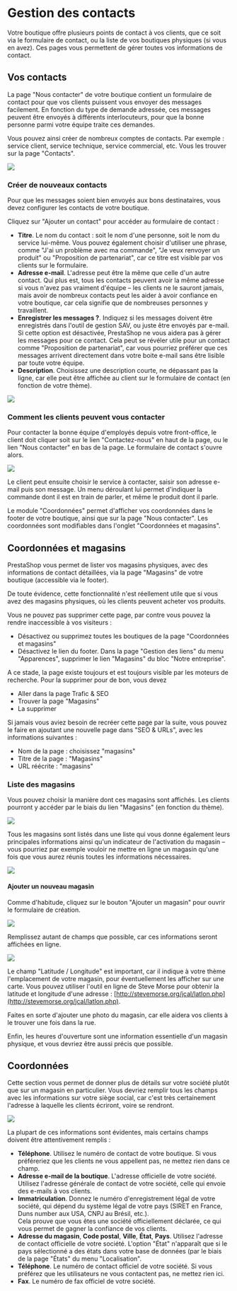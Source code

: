 # Gestion des contacts

Votre boutique offre plusieurs points de contact à vos clients, que ce soit via le formulaire de contact, ou la liste de vos boutiques physiques (si vous en avez). Ces pages vous permettent de gérer toutes vos informations de contact.

## Vos contacts&#x20;

La page "Nous contacter" de votre boutique contient un formulaire de contact pour que vos clients puissent vous envoyer des messages facilement. En fonction du type de demande adressée, ces messages peuvent être envoyés à différents interlocuteurs, pour que la bonne personne parmi votre équipe traite ces demandes.

Vous pouvez ainsi créer de nombreux comptes de contacts. Par exemple : service client, service technique, service commercial, etc. Vous les trouver sur la page "Contacts".

![](../../../.gitbook/assets/52298402.png)

### Créer de nouveaux contacts

Pour que les messages soient bien envoyés aux bons destinataires, vous devez configurer les contacts de votre boutique.

Cliquez sur "Ajouter un contact" pour accéder au formulaire de contact :

* **Titre**. Le nom du contact : soit le nom d'une personne, soit le nom du service lui-même. Vous pouvez également choisir d'utiliser une phrase, comme "J'ai un problème avec ma commande", "Je veux renvoyer un produit" ou "Proposition de partenariat", car ce titre est visible par vos clients sur le formulaire.
* **Adresse e-mail**. L'adresse peut être la même que celle d'un autre contact. Qui plus est, tous les contacts peuvent avoir la même adresse si vous n'avez pas vraiment d'équipe – les clients ne le sauront jamais, mais avoir de nombreux contacts peut les aider à avoir confiance en votre boutique, car cela signifie que de nombreuses personnes y travaillent.
* **Enregistrer les messages ?**. Indiquez si les messages doivent être enregistrés dans l'outil de gestion SAV, ou juste être envoyés par e-mail. Si cette option est désactivée, PrestaShop ne vous aidera pas à gérer les messages pour ce contact. Cela peut se révéler utile pour un contact comme "Proposition de partenariat", car vous pourriez préférer que ces messages arrivent directement dans votre boite e-mail sans être lisible par toute votre équipe.
* **Description**. Choisissez une description courte, ne dépassant pas la ligne, car elle peut être affichée au client sur le formulaire de contact (en fonction de votre thème).

![](../../../.gitbook/assets/52298403.png)

### Comment les clients peuvent vous contacter

Pour contacter la bonne équipe d'employés depuis votre front-office, le client doit cliquer soit sur le lien "Contactez-nous" en haut de la page, ou le lien "Nous contacter" en bas de la page. Le formulaire de contact s'ouvre alors.

![](../../../.gitbook/assets/52298404.png)

Le client peut ensuite choisir le service à contacter, saisir son adresse e-mail puis son message. Un menu déroulant lui permet d'indiquer la commande dont il est en train de parler, et même le produit dont il parle.

Le module "Coordonnées" permet d'afficher vos coordonnées dans le footer de votre boutique, ainsi que sur la page "Nous contacter". Les coordonnées sont modifiables dans l'onglet "Coordonnées et magasins".

## Coordonnées et magasins

PrestaShop vous permet de lister vos magasins physiques, avec des informations de contact détaillées, via la page "Magasins" de votre boutique (accessible via le footer).

De toute évidence, cette fonctionnalité n'est réellement utile que si vous avez des magasins physiques, où les clients peuvent acheter vos produits.

Vous ne pouvez pas supprimer cette page, par contre vous pouvez la rendre inaccessible à vos visiteurs :

* Désactivez ou supprimez toutes les boutiques de la page "Coordonnées et magasins"
* Désactivez le lien du footer. Dans la page "Gestion des liens" du menu "Apparences", supprimer le lien "Magasins" du bloc "Notre entreprise".

A ce stade, la page existe toujours et est toujours visible par les moteurs de recherche. Pour la supprimer pour de bon, vous devez

* Aller dans la page Trafic & SEO
* Trouver la page "Magasins"
* La supprimer

Si jamais vous aviez besoin de recréer cette page par la suite, vous pouvez le faire en ajoutant une nouvelle page dans "SEO & URLs", avec les informations suivantes :

* Nom de la page : choisissez "magasins"
* Titre de la page : "Magasins"
* URL réécrite : "magasins"

### Liste des magasins

Vous pouvez choisir la manière dont ces magasins sont affichés. Les clients pourront y accéder par le biais du lien "Magasins" (en fonction du thème).

![](../../../.gitbook/assets/52298409.png)

Tous les magasins sont listés dans une liste qui vous donne également leurs principales informations ainsi qu'un indicateur de l'activation du magasin – vous pourriez par exemple vouloir ne mettre en ligne un magasin qu'une fois que vous aurez réunis toutes les informations nécessaires.

![](../../../.gitbook/assets/52298408.png)

#### Ajouter un nouveau magasin

Comme d'habitude, cliquez sur le bouton "Ajouter un magasin" pour ouvrir le formulaire de création.

![](../../../.gitbook/assets/52298410.png)

Remplissez autant de champs que possible, car ces informations seront affichées en ligne.

![](../../../.gitbook/assets/52298411.png)

Le champ "Latitude / Longitude" est important, car il indique à votre thème l'emplacement de votre magasin, pour éventuellement les afficher sur une carte. Vous pouvez utiliser l'outil en ligne de Steve Morse pour obtenir la latitude et longitude d'une adresse : [http://stevemorse.org/jcal/latlon.php](http://stevemorse.org/jcal/latlon.php).

Faites en sorte d'ajouter une photo du magasin, car elle aidera vos clients à le trouver une fois dans la rue.

Enfin, les heures d'ouverture sont une information essentielle d'un magasin physique, et vous devriez être aussi précis que possible.

## Coordonnées <a href="#coordonneesetmagasins-coordonnees" id="coordonneesetmagasins-coordonnees"></a>

Cette section vous permet de donner plus de détails sur votre société plutôt que sur un magasin en particulier. Vous devriez remplir tous les champs avec les informations sur votre siège social, car c'est très certainement l'adresse à laquelle les clients écriront, voire se rendront.

![](../../../.gitbook/assets/52298412.png)

La plupart de ces informations sont évidentes, mais certains champs doivent être attentivement remplis :

* **Téléphone**. Utilisez le numéro de contact de votre boutique. Si vous préféreriez que les clients ne vous appellent pas, ne mettez rien dans ce champ.
* **Adresse e-mail de la boutique**. L'adresse officielle de votre société. Utilisez l'adresse générale de contact de votre société, celle qui envoie des e-mails à vos clients.
* **Immatriculation**. Donnez le numéro d'enregistrement légal de votre société, qui dépend du système légal de votre pays (SIRET en France, Duns number aux USA, CNPJ au Brésil, etc.).\
  Cela prouve que vous êtes une société officiellement déclarée, ce qui vous permet de gagner la confiance de vos clients.
* **Adresse du magasin**, **Code postal**, **Ville**, **État**, **Pays**. Utilisez l'adresse de contact officielle de votre société. L'option "État" n'apparaît que si le pays sélectionné a des états dans votre base de données (par le biais de la page "États" du menu "Localisation".
* **Téléphone**. Le numéro de contact officiel de votre société. Si vous préférez que les utilisateurs ne vous contactent pas, ne mettez rien ici.
* **Fax**. Le numéro de fax officiel de votre société.
